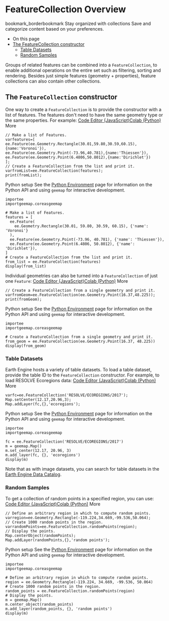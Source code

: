  
#  FeatureCollection Overview
bookmark_borderbookmark Stay organized with collections  Save and categorize content based on your preferences.
  * On this page
  * [The FeatureCollection constructor](https://developers.google.com/earth-engine/guides/feature_collections#the-featurecollection-constructor)
    * [Table Datasets](https://developers.google.com/earth-engine/guides/feature_collections#table-datasets)
    * [Random Samples](https://developers.google.com/earth-engine/guides/feature_collections#random-samples)


Groups of related features can be combined into a `FeatureCollection`, to enable additional operations on the entire set such as filtering, sorting and rendering. Besides just simple features (geometry + properties), feature collections can also contain other collections.
## The `FeatureCollection` constructor
One way to create a `FeatureCollection` is to provide the constructor with a list of features. The features don't need to have the same geometry type or the same properties. For example:
[Code Editor (JavaScript)](https://developers.google.com/earth-engine/guides/feature_collections#code-editor-javascript-sample)[Colab (Python)](https://developers.google.com/earth-engine/guides/feature_collections#colab-python-sample) More
```
// Make a list of Features.
varfeatures=[
ee.Feature(ee.Geometry.Rectangle(30.01,59.80,30.59,60.15),{name:'Voronoi'}),
ee.Feature(ee.Geometry.Point(-73.96,40.781),{name:'Thiessen'}),
ee.Feature(ee.Geometry.Point(6.4806,50.8012),{name:'Dirichlet'})
];
// Create a FeatureCollection from the list and print it.
varfromList=ee.FeatureCollection(features);
print(fromList);
```
Python setup
See the [ Python Environment](https://developers.google.com/earth-engine/guides/python_install) page for information on the Python API and using `geemap` for interactive development.
```
importee
importgeemap.coreasgeemap
```
```
# Make a list of Features.
features = [
  ee.Feature(
    ee.Geometry.Rectangle(30.01, 59.80, 30.59, 60.15), {'name': 'Voronoi'}
  ),
  ee.Feature(ee.Geometry.Point(-73.96, 40.781), {'name': 'Thiessen'}),
  ee.Feature(ee.Geometry.Point(6.4806, 50.8012), {'name': 'Dirichlet'}),
]
# Create a FeatureCollection from the list and print it.
from_list = ee.FeatureCollection(features)
display(from_list)
```

Individual geometries can also be turned into a `FeatureCollection` of just one `Feature`:
[Code Editor (JavaScript)](https://developers.google.com/earth-engine/guides/feature_collections#code-editor-javascript-sample)[Colab (Python)](https://developers.google.com/earth-engine/guides/feature_collections#colab-python-sample) More
```
// Create a FeatureCollection from a single geometry and print it.
varfromGeom=ee.FeatureCollection(ee.Geometry.Point(16.37,48.225));
print(fromGeom);
```
Python setup
See the [ Python Environment](https://developers.google.com/earth-engine/guides/python_install) page for information on the Python API and using `geemap` for interactive development.
```
importee
importgeemap.coreasgeemap
```
```
# Create a FeatureCollection from a single geometry and print it.
from_geom = ee.FeatureCollection(ee.Geometry.Point(16.37, 48.225))
display(from_geom)
```

### Table Datasets
Earth Engine hosts a variety of table datasets. To load a table dataset, provide the table ID to the `FeatureCollection` constructor. For example, to load RESOLVE Ecoregions data:
[Code Editor (JavaScript)](https://developers.google.com/earth-engine/guides/feature_collections#code-editor-javascript-sample)[Colab (Python)](https://developers.google.com/earth-engine/guides/feature_collections#colab-python-sample) More
```
varfc=ee.FeatureCollection('RESOLVE/ECOREGIONS/2017');
Map.setCenter(12.17,20.96,3);
Map.addLayer(fc,{},'ecoregions');
```
Python setup
See the [ Python Environment](https://developers.google.com/earth-engine/guides/python_install) page for information on the Python API and using `geemap` for interactive development.
```
importee
importgeemap.coreasgeemap
```
```
fc = ee.FeatureCollection('RESOLVE/ECOREGIONS/2017')
m = geemap.Map()
m.set_center(12.17, 20.96, 3)
m.add_layer(fc, {}, 'ecoregions')
display(m)
```

Note that as with image datasets, you can search for table datasets in the [Earth Engine Data Catalog](https://developers.google.com/earth-engine/datasets).
### Random Samples
To get a collection of random points in a specified region, you can use:
[Code Editor (JavaScript)](https://developers.google.com/earth-engine/guides/feature_collections#code-editor-javascript-sample)[Colab (Python)](https://developers.google.com/earth-engine/guides/feature_collections#colab-python-sample) More
```
// Define an arbitrary region in which to compute random points.
varregion=ee.Geometry.Rectangle(-119.224,34.669,-99.536,50.064);
// Create 1000 random points in the region.
varrandomPoints=ee.FeatureCollection.randomPoints(region);
// Display the points.
Map.centerObject(randomPoints);
Map.addLayer(randomPoints,{},'random points');
```
Python setup
See the [ Python Environment](https://developers.google.com/earth-engine/guides/python_install) page for information on the Python API and using `geemap` for interactive development.
```
importee
importgeemap.coreasgeemap
```
```
# Define an arbitrary region in which to compute random points.
region = ee.Geometry.Rectangle(-119.224, 34.669, -99.536, 50.064)
# Create 1000 random points in the region.
random_points = ee.FeatureCollection.randomPoints(region)
# Display the points.
m = geemap.Map()
m.center_object(random_points)
m.add_layer(random_points, {}, 'random points')
display(m)
```

